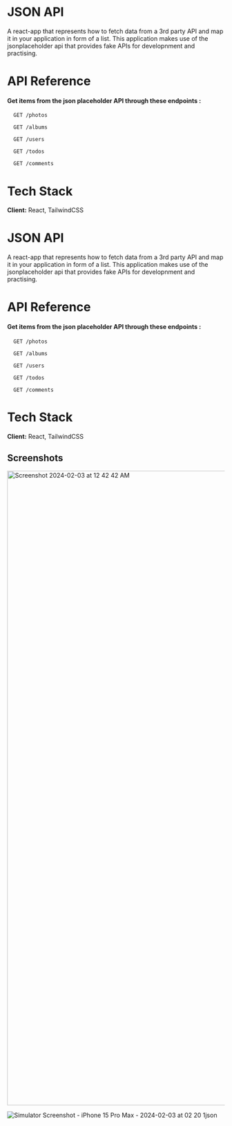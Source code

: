 
# JSON API

A react-app that represents how to fetch data from a 3rd party API and map it in your application in form of a list. This application makes use of the jsonplaceholder api that provides fake APIs for developnment and practising.




# API Reference

#### Get items from the json placeholder API through these endpoints :
```http
  GET /photos
```
```http
  GET /albums
```
```http
  GET /users
```
```http
  GET /todos
```
```http
  GET /comments
```




# Tech Stack

**Client:** React, TailwindCSS






# JSON API

A react-app that represents how to fetch data from a 3rd party API and map it in your application in form of a list. This application makes use of the jsonplaceholder api that provides fake APIs for developnment and practising.




# API Reference

#### Get items from the json placeholder API through these endpoints :
```http
  GET /photos
```
```http
  GET /albums
```
```http
  GET /users
```
```http
  GET /todos
```
```http
  GET /comments
```




# Tech Stack

**Client:** React, TailwindCSS



## Screenshots
<img width="1469" alt="Screenshot 2024-02-03 at 12 42 42 AM" src="https://github.com/sahil-gpm/json_api/assets/142314251/8de44bb9-830a-47dd-97eb-fdefbfc78859">

![Simulator Screenshot - iPhone 15 Pro Max - 2024-02-03 at 02 20 1json](https://github.com/sahil-gpm/json_api/assets/142314251/29b93241-267d-4b2e-9869-babef4940431)



